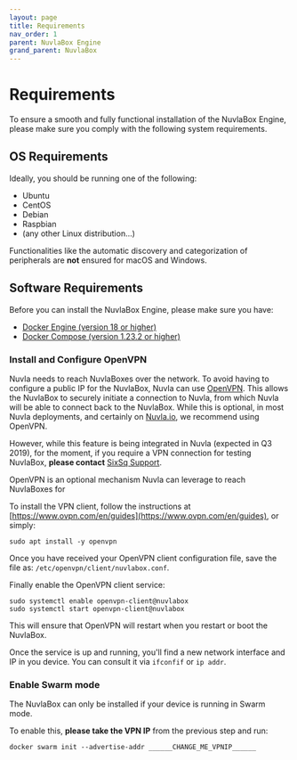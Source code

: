 ```yaml
---
layout: page
title: Requirements
nav_order: 1
parent: NuvlaBox Engine
grand_parent: NuvlaBox
---
```


# Requirements

To ensure a smooth and fully functional installation of the NuvlaBox Engine, please make sure you comply with the following system requirements.


## OS Requirements

Ideally, you should be running one of the following:
  - Ubuntu
  - CentOS
  - Debian
  - Raspbian
  - (any other Linux distribution...)

Functionalities like the automatic discovery and categorization of peripherals are **not** ensured for macOS and Windows.


## Software Requirements

Before you can install the NuvlaBox Engine, please make sure you have:

 - [Docker Engine (version 18 or higher)](https://docs.docker.com/install/#supported-platforms)
 - [Docker Compose (version 1.23.2 or higher)](https://docs.docker.com/compose/install/)
 
### Install and Configure OpenVPN

Nuvla needs to reach NuvlaBoxes over the network. To avoid having to configure a public IP for the NuvlaBox, Nuvla can use [OpenVPN](https://openvpn.net). This allows the NuvlaBox to securely initiate a connection to Nuvla, from which Nuvla will be able to connect back to the NuvlaBox.  While this is optional, in most Nuvla deployments, and certainly on [Nuvla.io](https://nuvla.io), we recommend using OpenVPN.

However, while this feature is being integrated in Nuvla (expected in Q3 2019), for the moment, if you require a VPN connection for testing NuvlaBox, **please contact** [SixSq Support](mailto:support@sixsq.com).

OpenVPN is an optional mechanism Nuvla can leverage to reach NuvlaBoxes for 

To install the VPN client, follow the instructions at [https://www.ovpn.com/en/guides](https://www.ovpn.com/en/guides), or simply:

```
sudo apt install -y openvpn
```

Once you have received your OpenVPN client configuration file, save the file as: `/etc/openvpn/client/nuvlabox.conf`.

Finally enable the OpenVPN client service:

```
sudo systemctl enable openvpn-client@nuvlabox
sudo systemctl start openvpn-client@nuvlabox
``` 
This will ensure that OpenVPN will restart when you restart or boot the NuvlaBox. 

Once the service is up and running, you'll find a new network interface and IP in you device. You can consult it via `ifconfif` or `ip addr`.

### Enable Swarm mode

The NuvlaBox can only be installed if your device is running in Swarm mode. 

To enable this, **please take the VPN IP** from the previous step and run:

```
docker swarm init --advertise-addr ______CHANGE_ME_VPNIP______
``` 


